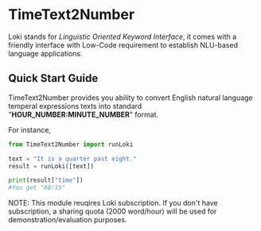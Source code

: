 # TimeText2Number

Loki stands for _Linguistic Oriented Keyword Interface_, it comes with a friendly interface with Low-Code requirement to establish NLU-based language applications.

## Quick Start Guide

TimeText2Number provides you ability to convert English natural language temperal expressions texts into standard "**HOUR\_NUMBER:MINUTE\_NUMBER**" format.

For instance, 

```python
from TimeText2Number import runLoki

text = "It is a quarter past eight."
result = runLoki([text])

print(result["time"])
#You get "08:15"
```

NOTE: This module reuqires Loki subscription. If you don't have subscription, a sharing quota (2000 word/hour) will be used for demonstration/evaluation purposes.

